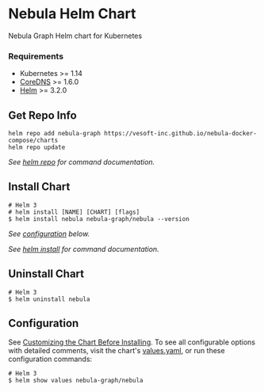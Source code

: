 # Nebula Helm Chart

Nebula Graph Helm chart for Kubernetes

### Requirements

* Kubernetes >= 1.14
* [CoreDNS][] >= 1.6.0
* [Helm][] >= 3.2.0

## Get Repo Info

```console
helm repo add nebula-graph https://vesoft-inc.github.io/nebula-docker-compose/charts
helm repo update
```

_See [helm repo](https://helm.sh/docs/helm/helm_repo/) for command documentation._

## Install Chart

```console
# Helm 3
# helm install [NAME] [CHART] [flags]
$ helm install nebula nebula-graph/nebula --version
```

_See [configuration](#configuration) below._

_See [helm install](https://helm.sh/docs/helm/helm_install/) for command documentation._

## Uninstall Chart

```console
# Helm 3
$ helm uninstall nebula
```

## Configuration

See [Customizing the Chart Before Installing](https://helm.sh/docs/intro/using_helm/#customizing-the-chart-before-installing). To see all configurable options with detailed comments, visit the chart's [values.yaml](https://github.com/vesoft-inc/nebula-docker-compose/blob/master/charts/nebula/values.yaml), or run these configuration commands:

```console
# Helm 3
$ helm show values nebula-graph/nebula
```


[helm]: https://helm.sh
[coredns]: https://github.com/coredns/coredns